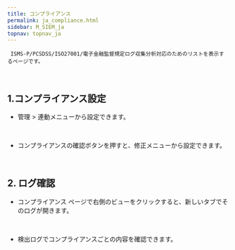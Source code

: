 ```yaml
---
title: コンプライアンス
permalink: ja_compliance.html
sidebar: M_SIEM_ja
topnav: topnav_ja
---
```


     ISMS-P/PCSDSS/ISO27001/電子金融監督規定ログ収集分析対応のためのリストを表示するページです。

<br />

## 1.コンプライアンス設定
- 管理 > 連動メニューから設定できます。
<!-- [![image](/docs/images/Manual/siem/compliance/1.png){: width="800" }](/docs/images/Manual/siem/compliance/1.png){: target="_blank"}-->

<br />

- コンプライアンスの確認ボタンを押すと、修正メニューから設定できます。  
<!-- [![image](/docs/images/Manual/siem/compliance/2.png){: width="800" }](/docs/images/Manual/siem/compliance/2.png){: target="_blank"}-->
 
<br />

## 2. ログ確認
- コンプライアンス ページで右側のビューをクリックすると、新しいタブでそのログが開きます。
<!-- [![image](/docs/images/Manual/siem/compliance/3.png){: width="800" }](/docs/images/Manual/siem/compliance/3.png){: target="_blank"}-->

<br />

- 検出ログでコンプライアンスごとの内容を確認できます。   
<!-- [![image](/docs/images/Manual/siem/compliance/4.png){: width="800" }](/docs/images/Manual/siem/compliance/4.png){: target="_blank"}-->
 